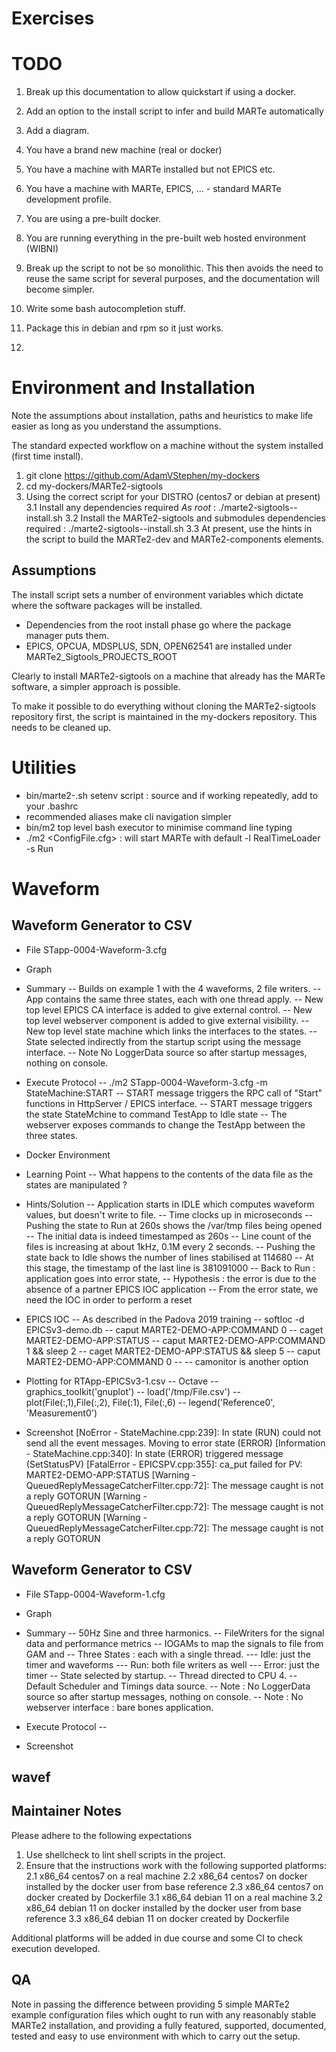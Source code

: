 # Exercises

# TODO

1. Break up this documentation to allow quickstart if using a docker.
2. Add an option to the install script to infer and build MARTe automatically
3. Add a diagram.
4. You have a brand new machine (real or docker)
5. You have a machine with MARTe installed but not EPICS etc.
6. You have a machine with MARTe, EPICS, ... - standard MARTe development profile.
7. You are using a pre-built docker.
8. You are running everything in the pre-built web hosted environment (WIBNI)

9. Break up the script to not be so monolithic.  This then avoids the need to reuse
the same script for several purposes, and the documentation will become simpler.


10. Write some bash autocompletion stuff.
11. Package this in debian and rpm so it just works.
12.

# Environment and Installation

Note the assumptions about installation, paths and heuristics to make life easier
as long as you understand the assumptions.

The standard expected workflow on a machine without the system installed (first time install).

1. git clone https://github.com/AdamVStephen/my-dockers
2. cd my-dockers/MARTe2-sigtools
3. Using the correct script for your DISTRO (centos7 or debian at present)
3.1 Install any dependencies required *As root* : ./marte2-sigtools-<DISTRO>-install.sh
3.2 Install the MARTe2-sigtools and submodules dependencies required  : ./marte2-sigtools-<DISTRO>-install.sh
3.3 At present, use the hints in the script to build the MARTe2-dev and MARTe2-components elements.

## Assumptions

The install script sets a number of environment variables which dictate where the software packages will be installed.

- Dependencies from the root install phase go where the package manager puts them.
- EPICS, OPCUA, MDSPLUS, SDN, OPEN62541 are installed under MARTe2_Sigtools_PROJECTS_ROOT

Clearly to install MARTe2-sigtools on a machine that already has the MARTe software, a simpler approach is possible. 

To make it possible to do everything without cloning the MARTe2-sigtools repository first, the script is maintained
in the my-dockers repository.  This needs to be cleaned up.

# Utilities

- bin/marte2-<DISTRO>.sh setenv script : source and if working repeatedly, add to your .bashrc
- recommended aliases make cli navigation simpler
- bin/m2 top level bash executor to minimise command line typing
- ./m2 <ConfigFile.cfg> : will start MARTe with default -l RealTimeLoader -s Run

# Waveform

## Waveform Generator to CSV

- File STapp-0004-Waveform-3.cfg

- Graph

- Summary
-- Builds on example 1 with the 4 waveforms, 2 file writers.
-- App contains the same three states, each with one thread apply.
-- New top level EPICS CA interface is added to give external control.
-- New top level webserver component is added to give external visibility.
-- New top level state machine which links the interfaces to the states.
-- State selected indirectly from the startup script using the message interface.
-- Note No LoggerData source so after startup messages, nothing on console.

- Execute Protocol
-- ./m2 STapp-0004-Waveform-3.cfg -m StateMachine:START
-- START message triggers the RPC call of "Start" functions in HttpServer / EPICS interface.
-- START message triggers the state StateMchine to command TestApp to Idle state
-- The webserver exposes commands to change the TestApp between the three states.

- Docker Environment

- Learning Point
-- What happens to the contents of the data file as the states are manipulated ?
 
- Hints/Solution
-- Application starts in IDLE which computes waveform values, but doesn't write to file.
-- Time clocks up in microseconds
-- Pushing the state to Run at 260s shows the /var/tmp files being opened
-- The initial data is indeed timestamped as 260s
-- Line count of the files is increasing at about 1kHz, 0.1M every 2 seconds.
-- Pushing the state back to Idle shows the number of lines stabilised at 114680
-- At this stage, the timestamp of the last line is 381091000
-- Back to Run : application goes into error state,
-- Hypothesis : the error is due to the absence of a partner EPICS IOC application
-- From the error state, we need the IOC in order to perform a reset

- EPICS IOC
-- As described in the Padova 2019 training
-- softIoc -d EPICSv3-demo.db
-- caput MARTE2-DEMO-APP:COMMAND 0
-- caget MARTE2-DEMO-APP:STATUS
-- caput MARTE2-DEMO-APP:COMMAND 1 && sleep 2
-- caget MARTE2-DEMO-APP:STATUS && sleep 5
-- caput MARTE2-DEMO-APP:COMMAND 0
--
-- camonitor is another option

- Plotting for RTApp-EPICSv3-1.csv
-- Octave
-- graphics_toolkit('gnuplot')
-- load('/tmp/File.csv')
-- plot(File(:,1),File(:,2), File(:1), File(:,6)
-- legend('Reference0', 'Measurement0')





- Screenshot
[NoError - StateMachine.cpp:239]: In state (RUN) could not send all the event messages. Moving to error state (ERROR)
[Information - StateMachine.cpp:340]: In state (ERROR) triggered message (SetStatusPV)
[FatalError - EPICSPV.cpp:355]: ca_put failed for PV: MARTE2-DEMO-APP:STATUS
[Warning - QueuedReplyMessageCatcherFilter.cpp:72]: The message caught is not a reply GOTORUN
[Warning - QueuedReplyMessageCatcherFilter.cpp:72]: The message caught is not a reply GOTORUN
[Warning - QueuedReplyMessageCatcherFilter.cpp:72]: The message caught is not a reply GOTORUN



## Waveform Generator to CSV

- File STapp-0004-Waveform-1.cfg

- Graph

- Summary
-- 50Hz Sine and three harmonics.
-- FileWriters for the signal data and performance metrics
-- IOGAMs to map the signals to file from GAM and 
-- Three States : each with a single thread.
--- Idle: just the timer and waveforms
--- Run: both file writers as well
--- Error: just the timer
-- State selected by startup.
-- Thread directed to CPU 4.
-- Default Scheduler and Timings data source.
-- Note : No LoggerData source so after startup messages, nothing on console.
-- Note : No webserver interface : bare bones application.

- Execute Protocol
-- 

- Screenshot


## wavef 


## Maintainer Notes

Please adhere to the following expectations

1. Use shellcheck to lint shell scripts in the project.
2. Ensure that the instructions work with the following supported platforms:
2.1 x86_64 centos7 on a real machine
2.2 x86_64 centos7 on docker installed by the docker user from base reference
2.3 x86_64 centos7 on docker created by Dockerfile
3.1 x86_64 debian 11 on a real machine
3.2 x86_64 debian 11 on docker installed by the docker user from base reference
3.3 x86_64 debian 11 on docker created by Dockerfile

Additional platforms will be added in due course and some CI to check execution developed.

## QA

Note in passing the difference between providing 5 simple MARTe2 example configuration files
which ought to run with any reasonably stable MARTe2 installation, and providing a fully
featured, supported, documented, tested and easy to use environment with which to carry
out the setup.


